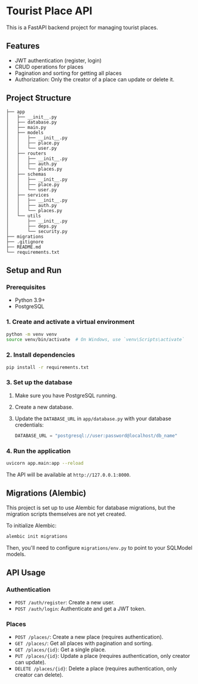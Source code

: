 
# Tourist Place API

This is a FastAPI backend project for managing tourist places.

## Features

- JWT authentication (register, login)
- CRUD operations for places
- Pagination and sorting for getting all places
- Authorization: Only the creator of a place can update or delete it.

## Project Structure

```
├── app
│   ├── __init__.py
│   ├── database.py
│   ├── main.py
│   ├── models
│   │   ├── __init__.py
│   │   ├── place.py
│   │   └── user.py
│   ├── routers
│   │   ├── __init__.py
│   │   ├── auth.py
│   │   └── places.py
│   ├── schemas
│   │   ├── __init__.py
│   │   ├── place.py
│   │   └── user.py
│   ├── services
│   │   ├── __init__.py
│   │   ├── auth.py
│   │   └── places.py
│   └── utils
│       ├── __init__.py
│       ├── deps.py
│       └── security.py
├── migrations
├── .gitignore
├── README.md
└── requirements.txt
```

## Setup and Run

### Prerequisites

- Python 3.9+
- PostgreSQL

### 1. Create and activate a virtual environment

```bash
python -m venv venv
source venv/bin/activate  # On Windows, use `venv\Scripts\activate`
```

### 2. Install dependencies

```bash
pip install -r requirements.txt
```

### 3. Set up the database

1. Make sure you have PostgreSQL running.
2. Create a new database.
3. Update the `DATABASE_URL` in `app/database.py` with your database credentials:

   ```python
   DATABASE_URL = "postgresql://user:password@localhost/db_name"
   ```

### 4. Run the application

```bash
uvicorn app.main:app --reload
```

The API will be available at `http://127.0.0.1:8000`.

## Migrations (Alembic)

This project is set up to use Alembic for database migrations, but the migration scripts themselves are not yet created.

To initialize Alembic:

```bash
alembic init migrations
```

Then, you'll need to configure `migrations/env.py` to point to your SQLModel models.

## API Usage

### Authentication

- `POST /auth/register`: Create a new user.
- `POST /auth/login`: Authenticate and get a JWT token.

### Places

- `POST /places/`: Create a new place (requires authentication).
- `GET /places/`: Get all places with pagination and sorting.
- `GET /places/{id}`: Get a single place.
- `PUT /places/{id}`: Update a place (requires authentication, only creator can update).
- `DELETE /places/{id}`: Delete a place (requires authentication, only creator can delete).
